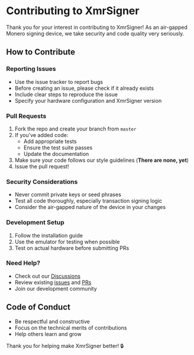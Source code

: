 # Contributing to XmrSigner

Thank you for your interest in contributing to XmrSigner! As an air-gapped Monero signing device, we take security and code quality very seriously.

## How to Contribute

### Reporting Issues
- Use the issue tracker to report bugs
- Before creating an issue, please check if it already exists
- Include clear steps to reproduce the issue
- Specify your hardware configuration and XmrSigner version

### Pull Requests
1. Fork the repo and create your branch from `master`
2. If you've added code:
   - Add appropriate tests
   - Ensure the test suite passes
   - Update the documentation
3. Make sure your code follows our style guidelines (**There are none, yet**)
4. Issue the pull request!

### Security Considerations
- Never commit private keys or seed phrases
- Test all code thoroughly, especially transaction signing logic
- Consider the air-gapped nature of the device in your changes

### Development Setup
1. Follow the installation guide
2. Use the emulator for testing when possible
3. Test on actual hardware before submitting PRs

### Need Help?
- Check out our [Discussions](https://github.com/XmrSigner/XmrSigner/discussions)
- Review existing [issues](https://github.com/XmrSigner/XmrSigner/issues) and [PRs](https://github.com/XmrSigner/XmrSigner/pulls)
- Join our development community

## Code of Conduct

- Be respectful and constructive
- Focus on the technical merits of contributions
- Help others learn and grow

Thank you for helping make XmrSigner better! 🔒
